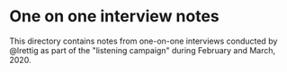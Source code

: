 # One on one interview notes

This directory contains notes from one-on-one interviews conducted by @lrettig as part of the "listening campaign" during February and March, 2020.
